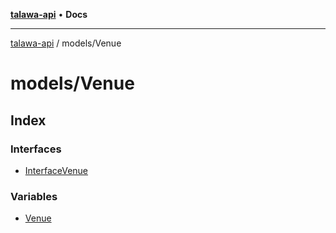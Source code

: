 [**talawa-api**](../../README.md) • **Docs**

***

[talawa-api](../../modules.md) / models/Venue

# models/Venue

## Index

### Interfaces

- [InterfaceVenue](interfaces/InterfaceVenue.md)

### Variables

- [Venue](variables/Venue.md)
